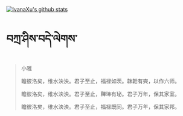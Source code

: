 [![IvanaXu's github stats](https://github-readme-stats.vercel.app/api?username=IvanaXu&show_icons=true&theme=vue-dark)](https://github.com/anuraghazra/github-readme-stats)
# བཀྲ་ཤིས་བདེ་ལེགས་
> 小雅
> 
> 瞻彼洛矣，维水泱泱。君子至止，福禄如茨。韎韐有奭，以作六师。
> 
> 瞻彼洛矣，维水泱泱。君子至止，鞸琫有珌。君子万年，保其家室。
> 
> 瞻彼洛矣，维水泱泱。君子至止，福禄既同。君子万年，保其家邦。
>